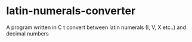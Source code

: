 # latin-numerals-converter
 A program written in C t convert between latin numerals (I, V, X etc..) and decimal numbers
